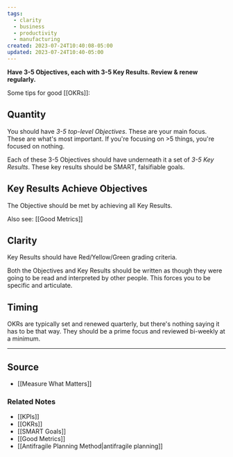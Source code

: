 ```yaml
---
tags:
  - clarity
  - business
  - productivity
  - manufacturing
created: 2023-07-24T10:40:08-05:00
updated: 2023-07-24T10:40-05:00
---
```

**Have 3-5 Objectives, each with 3-5 Key Results. Review & renew regularly.**

Some tips for good [[OKRs]]:

## Quantity

You should have *3-5 top-level Objectives*. These are your main focus. These are what's most important. If you're focusing on >5 things, you're focused on nothing.

Each of these 3-5 Objectives should have underneath it a set of *3-5 Key Results*. These key results should be SMART, falsifiable goals.

## Key Results Achieve Objectives

The Objective should be met by achieving all Key Results.

Also see: [[Good Metrics]]

## Clarity

Key Results should have Red/Yellow/Green grading criteria.

Both the Objectives and Key Results should be written as though they were going to be read and interpreted by other people. This forces you to be specific and articulate.

## Timing

OKRs are typically set and renewed quarterly, but there's nothing saying it has to be that way. They should be a prime focus and reviewed bi-weekly at a minimum.

---

## Source
- [[Measure What Matters]]

### Related Notes
- [[KPIs]]
- [[OKRs]]
- [[SMART Goals]]
- [[Good Metrics]]
- [[Antifragile Planning Method|antifragile planning]]